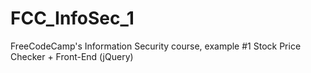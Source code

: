 # FCC_InfoSec_1
FreeCodeCamp's Information Security course, example #1 Stock Price Checker + Front-End (jQuery)
